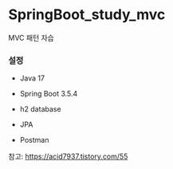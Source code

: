 # SpringBoot_study_mvc
MVC 패턴 자습


### 설정

- Java 17

- Spring Boot 3.5.4

- h2 database

- JPA

- Postman

참고: https://acid7937.tistory.com/55
